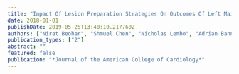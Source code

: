 ```yaml
---
title: "Impact Of Lesion Preparation Strategies On Outcomes Of Left Main Pci: The EXCEL Trial"
date: 2018-01-01
publishDate: 2019-05-25T13:40:10.217760Z
authors: ["Nirat Beohar", "Shmuel Chen", "Nicholas Lembo", "Adrian Banning", "Patrick WJC Serruys", "Martin B Leon", "Marie Morice", "Philippe Genereux", "David Kandzari", "A Kappetein", " others"]
publication_types: ["2"]
abstract: ""
featured: false
publication: "*Journal of the American College of Cardiology*"
---
```


